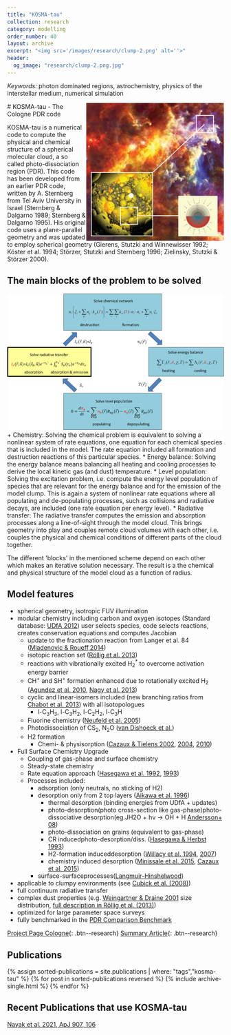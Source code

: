 ```yaml
---
title: "KOSMA-tau"
collection: research
category: modelling
order_number: 40
layout: archive
excerpt: "<img src='/images/research/clump-2.png' alt=''>"
header:
  og_image: "research/clump-2.png.jpg"
---
```


*Keywords:* photon dominated regions, astrochemistry, physics of the interstellar medium, numerical simulation

<img align="right" src="/images/research/kosma-tau-1.png"/>
# KOSMA-tau - The Cologne PDR code

KOSMA-tau is a numerical code to compute the physical and chemical structure of a spherical molecular cloud, a so called photo-dissociation region (PDR). This code has been developed from an earlier PDR code, written by A. Sternberg from Tel Aviv University in Israel (Sternberg & Dalgarno 1989; Sternberg & Dalgarno 1995). His original code uses a plane-parallel geometry and was updated to employ spherical geometry (Gierens, Stutzki and Winnewisser 1992; Köster et al. 1994; Störzer, Stutzki and Sternberg 1996; Zielinsky, Stutzki & Störzer 2000).

## The main blocks of the problem to be solved

<img  src="/images/research/pdr-numerical-scheme.png"  />
+ Chemistry: Solving the chemical problem is equivalent to solving a nonlinear system of rate equations, one equation for each chemical species that is included in the model. The rate equation included all formation and destruction reactions of this particular species.
* Energy balance: Solving the energy balance means balancing all heating and cooling processes to derive the local kinetic gas (and dust) temperature.
* Level population: Solving the excitation problem, i.e. compute the energy level population of species that are relevant for the energy balance and for the emission of the model clump. This is again a system of nonlinear rate equations where all populating and de-populating processes, such as collisions and radiative decays, are included (one rate equation per energy level).
* Radiative transfer: The radiative transfer computes the emission and absorption processes along a line-of-sight through the model cloud. This brings geometry into play and couples remote cloud volumes with each other, i.e. couples the physical and chemical conditions of different parts of the cloud together.

The different 'blocks' in the mentioned scheme depend on each other which makes an iterative solution necessary. The result is a the chemical and physical structure of the model cloud as a function of radius.

## Model features

* spherical geometry, isotropic FUV illumination
* modular chemistry including carbon and oxygen isotopes (Standard database: [UDfA 2012](http://udfa.ajmarkwick.net/)) user selects species, code selects reactions, creates conservation equations and computes Jacobian
  * update to the fractionation reaction from Langer et al. 84 ([Mladenovic & Roueff,2014](http://adsabs.harvard.edu/abs/2014A%26A...566A.144M))
  * isotopic reaction set ([Röllig et al. 2013](http://adsabs.harvard.edu/abs/2013A%26A...550A..56R))
  * reactions with vibrationally excited H<sub>2</sub><sup>*</sup> to overcome activation energy barrier
  * CH<sup>+</sup> and SH<sup>+</sup> formation enhanced due to rotationally excited H<sub>2</sub> ([Agundez et al. 2010](http://adsabs.harvard.edu/abs/2010ApJ...713..662A), [Nagy et al. 2013](http://adsabs.harvard.edu/abs/2013A%26A...550A..96N))
  * cyclic and linear-isomers included (new branching ratios from [Chabot et al. 2013](http://adsabs.harvard.edu/abs/2013ApJ...771...90C)) with all isotopologues
    * l-C<sub>3</sub>H<sub>3</sub>,  l-C<sub>3</sub>H<sub>2</sub>, l-C<sub>2</sub>H<sub>2</sub>, l-C<sub>3</sub>H
  * Fluorine chemistry ([Neufeld et al. 2005](http://adsabs.harvard.edu/abs/2005ApJ...628..260N))
  * Photodissociation of CS<sub>2</sub>, N<sub>2</sub>O ([van Dishoeck et al.](http://home.strw.leidenuniv.nl/~ewine/photo/))
  * H2 formation
    * Chemi- & physisorption ([Cazaux & Tielens 2002](http://adsabs.harvard.edu/abs/2002ApJ...575L..29C), [2004](http://adsabs.harvard.edu/abs/2004ApJ...604..222C), [2010](http://adsabs.harvard.edu/abs/2010ApJ...715..698C))
* Full Surface Chemistry Upgrade
  * Coupling of gas-phase and surface chemistry
  * Steady-state chemistry
  * Rate equation approach ([Hasegawa et al. 1992](http://adsabs.harvard.edu/abs/1992ApJS...82..167H), [1993](http://adsabs.harvard.edu/abs/1993MNRAS.263..589H))
  * Processes included:
    * adsorption (only neutrals, no sticking of H2)
    * desorption only from 2 top layers ([Aikawa et al. 1996](http://adsabs.harvard.edu/abs/1996ApJ...467..684A))
      * thermal desorption (binding energies from UDfA + updates)
      * photo-desorption(photo cross-section like gas-phase)photo-dissociative desorption(eg.JH2O + hν → OH + H [Andersson+ 08](http://adsabs.harvard.edu/abs/2008A%26A...491..907A))
      * photo-dissociation on grains (equivalent to gas-phase)
      * CR inducedphoto-desorption/diss. ([Hasegawa & Herbst 1993](http://adsabs.harvard.edu/abs/1993MNRAS.263..589H))
      * H2-formation induceddesorption ([Willacy et al. 1994](http://adsabs.harvard.edu/abs/1993MNRAS.260..635W), [2007](http://adsabs.harvard.edu/abs/2007ApJ...660..441W))
      * chemistry induced desorption ([Minissale et al. 2015](http://adsabs.harvard.edu/abs/2015A%26A...577A...2M), [Cazaux et al. 2015](http://adsabs.harvard.edu/abs/2016A%26A...585A..55C))
    * surface-surfaceprocesses([Langmuir-Hinshelwood](https://en.wikipedia.org/wiki/Heterogeneous_catalysis))
* applicable to clumpy environments  (see [Cubick et al. (2008)](http://adsabs.harvard.edu/abs/2008A%26A...488..623C))
* full continuum radiative transfer
* complex dust properties (e.g. [Weingartner & Draine 2001](http://adsabs.harvard.edu/abs/2001ApJ...548..296W) size distribution, [full description in Röllig et al. (2013)](http://adsabs.harvard.edu/abs/2013A%26A...549A..85R))
* optimized for large parameter space surveys
* fully benchmarked in the [PDR Comparison Benchmark](https://zeus.ph1.uni-koeln.de/site/pdr-comparison/benchmark.htm)


[Project Page Cologne](https://astro.uni-koeln.de/stutzki/research/kosma-tau){: .btn--research}
[Summary Article](https://ui.adsabs.harvard.edu/abs/2013A&A...549A..85R){: .btn--research}
## Publications

{% assign sorted-publications = site.publications | where: "tags","kosma-tau" %}
{% for post in sorted-publications reversed %}
    {% include archive-single.html %}
{% endfor %}

## Recent Publications that use KOSMA-tau 

[Nayak et al. 2021, ApJ 907, 106](https://ui.adsabs.harvard.edu/abs/2021ApJ...907..106N/abstract)
